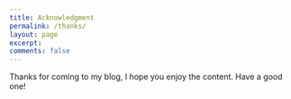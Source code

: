 ```yaml
---
title: Acknowledgment
permalink: /thanks/
layout: page
excerpt: 
comments: false
---
```


Thanks for coming to my blog, I hope you enjoy the content. Have a good one!